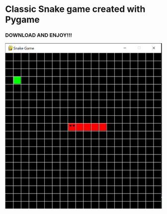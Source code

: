 # Classic Snake game created with Pygame 
### DOWNLOAD AND ENJOY!!!
![alt text](https://github.com/kitan23/Snake-pygame/blob/main/assets/Screenshot%202021-07-20.png?raw=true)
